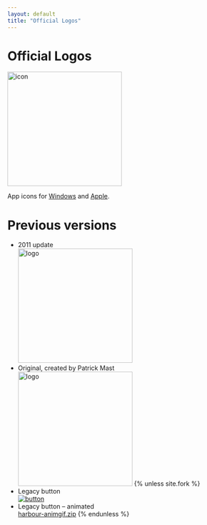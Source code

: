 ```yaml
---
layout: default
title: "Official Logos"
---
```

# Official Logos

<a href="{{ site.baseurl }}/art/harbour-logo-2016.zip"><img src="{{ site.baseurl }}/images/harbour-2016.svg" alt="icon" height="256"></a>

App icons for
[Windows](https://raw.githubusercontent.com/vszakats/harbour-core/master/package/harbour.ico) and
[Apple](https://raw.githubusercontent.com/vszakats/harbour-core/master/package/harbour.icns).<br>

# Previous versions

* 2011 update<br>
  <a href="https://harbour.github.io/art/harbour-logo-2011.zip"><img src="{{ site.baseurl }}/images/harbour-noborder.svg" alt="logo" height="256"></a>
* Original, created by Patrick Mast<br>
  <a href="https://harbour.github.io/art/harbour-logo-2001.zip"><img src="{{ site.baseurl }}/images/harbour-full.svg" alt="logo" height="256"></a>
{% unless site.fork %}
* Legacy button<br>
  [![button](https://harbour.github.io/art/harbour-button.png)](https://harbour.github.io/art/harbour-button.png)
* Legacy button &ndash; animated<br>
  [harbour-animgif.zip](https://harbour.github.io/art/harbour-animgif.zip)
{% endunless %}
